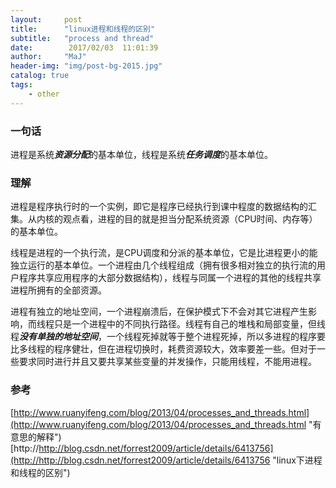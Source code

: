 ```yaml
---
layout:     post
title:      "linux进程和线程的区别"
subtitle:   "process and thread"
date:        2017/02/03  11:01:39 
author:     "MaJ"
header-img: "img/post-bg-2015.jpg"
catalog: true
tags:
    - other
---
```


### 一句话
进程是系统***资源分配***的基本单位，线程是系统***任务调度***的基本单位。

### 理解
进程是程序执行时的一个实例，即它是程序已经执行到课中程度的数据结构的汇集。从内核的观点看，进程的目的就是担当分配系统资源（CPU时间、内存等）的基本单位。

线程是进程的一个执行流，是CPU调度和分派的基本单位，它是比进程更小的能独立运行的基本单位。一个进程由几个线程组成（拥有很多相对独立的执行流的用户程序共享应用程序的大部分数据结构），线程与同属一个进程的其他的线程共享进程所拥有的全部资源。

进程有独立的地址空间，一个进程崩溃后，在保护模式下不会对其它进程产生影响，而线程只是一个进程中的不同执行路径。线程有自己的堆栈和局部变量，但线程***没有单独的地址空间***，一个线程死掉就等于整个进程死掉，所以多进程的程序要比多线程的程序健壮，但在进程切换时，耗费资源较大，效率要差一些。但对于一些要求同时进行并且又要共享某些变量的并发操作，只能用线程，不能用进程。

### 参考
[http://www.ruanyifeng.com/blog/2013/04/processes_and_threads.html](http://www.ruanyifeng.com/blog/2013/04/processes_and_threads.html "有意思的解释")
[http://http://blog.csdn.net/forrest2009/article/details/6413756](http://http://blog.csdn.net/forrest2009/article/details/6413756 "linux下进程和线程的区别")





